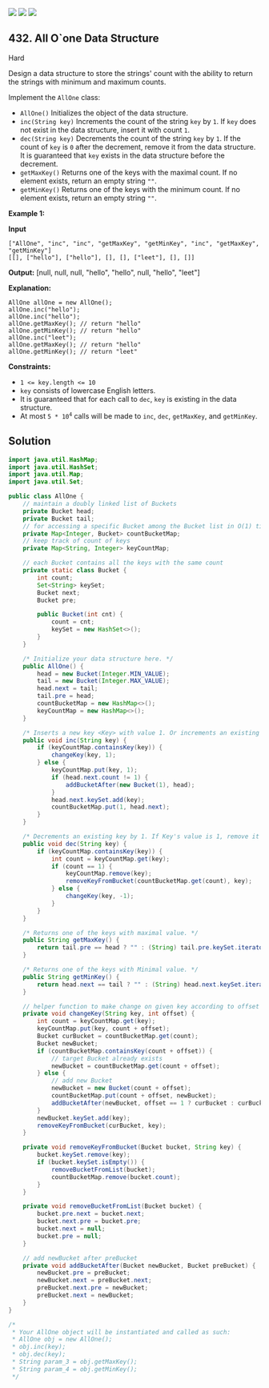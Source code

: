 [![](https://img.shields.io/github/stars/javadev/LeetCode-in-Java?label=Stars&style=flat-square)](https://github.com/javadev/LeetCode-in-Java)
[![](https://img.shields.io/github/forks/javadev/LeetCode-in-Java?label=Fork%20me%20on%20GitHub%20&style=flat-square)](https://github.com/javadev/LeetCode-in-Java/fork)
[![](https://img.shields.io/badge/-LeetCode%20in%20Kotlin-blue?style=flat-square)](https://github.com/javadev/LeetCode-in-Kotlin)

## 432\. All O\`one Data Structure

Hard

Design a data structure to store the strings' count with the ability to return the strings with minimum and maximum counts.

Implement the `AllOne` class:

*   `AllOne()` Initializes the object of the data structure.
*   `inc(String key)` Increments the count of the string `key` by `1`. If `key` does not exist in the data structure, insert it with count `1`.
*   `dec(String key)` Decrements the count of the string `key` by `1`. If the count of `key` is `0` after the decrement, remove it from the data structure. It is guaranteed that `key` exists in the data structure before the decrement.
*   `getMaxKey()` Returns one of the keys with the maximal count. If no element exists, return an empty string `""`.
*   `getMinKey()` Returns one of the keys with the minimum count. If no element exists, return an empty string `""`.

**Example 1:**

**Input**

    ["AllOne", "inc", "inc", "getMaxKey", "getMinKey", "inc", "getMaxKey", "getMinKey"]
    [[], ["hello"], ["hello"], [], [], ["leet"], [], []]

**Output:** [null, null, null, "hello", "hello", null, "hello", "leet"]

**Explanation:**

    AllOne allOne = new AllOne();
    allOne.inc("hello");
    allOne.inc("hello");
    allOne.getMaxKey(); // return "hello"
    allOne.getMinKey(); // return "hello"
    allOne.inc("leet");
    allOne.getMaxKey(); // return "hello"
    allOne.getMinKey(); // return "leet" 

**Constraints:**

*   `1 <= key.length <= 10`
*   `key` consists of lowercase English letters.
*   It is guaranteed that for each call to `dec`, `key` is existing in the data structure.
*   At most <code>5 * 10<sup>4</sup></code> calls will be made to `inc`, `dec`, `getMaxKey`, and `getMinKey`.

## Solution

```java
import java.util.HashMap;
import java.util.HashSet;
import java.util.Map;
import java.util.Set;

public class AllOne {
    // maintain a doubly linked list of Buckets
    private Bucket head;
    private Bucket tail;
    // for accessing a specific Bucket among the Bucket list in O(1) time
    private Map<Integer, Bucket> countBucketMap;
    // keep track of count of keys
    private Map<String, Integer> keyCountMap;

    // each Bucket contains all the keys with the same count
    private static class Bucket {
        int count;
        Set<String> keySet;
        Bucket next;
        Bucket pre;

        public Bucket(int cnt) {
            count = cnt;
            keySet = new HashSet<>();
        }
    }

    /* Initialize your data structure here. */
    public AllOne() {
        head = new Bucket(Integer.MIN_VALUE);
        tail = new Bucket(Integer.MAX_VALUE);
        head.next = tail;
        tail.pre = head;
        countBucketMap = new HashMap<>();
        keyCountMap = new HashMap<>();
    }

    /* Inserts a new key <Key> with value 1. Or increments an existing key by 1. */
    public void inc(String key) {
        if (keyCountMap.containsKey(key)) {
            changeKey(key, 1);
        } else {
            keyCountMap.put(key, 1);
            if (head.next.count != 1) {
                addBucketAfter(new Bucket(1), head);
            }
            head.next.keySet.add(key);
            countBucketMap.put(1, head.next);
        }
    }

    /* Decrements an existing key by 1. If Key's value is 1, remove it from the data structure. */
    public void dec(String key) {
        if (keyCountMap.containsKey(key)) {
            int count = keyCountMap.get(key);
            if (count == 1) {
                keyCountMap.remove(key);
                removeKeyFromBucket(countBucketMap.get(count), key);
            } else {
                changeKey(key, -1);
            }
        }
    }

    /* Returns one of the keys with maximal value. */
    public String getMaxKey() {
        return tail.pre == head ? "" : (String) tail.pre.keySet.iterator().next();
    }

    /* Returns one of the keys with Minimal value. */
    public String getMinKey() {
        return head.next == tail ? "" : (String) head.next.keySet.iterator().next();
    }

    // helper function to make change on given key according to offset
    private void changeKey(String key, int offset) {
        int count = keyCountMap.get(key);
        keyCountMap.put(key, count + offset);
        Bucket curBucket = countBucketMap.get(count);
        Bucket newBucket;
        if (countBucketMap.containsKey(count + offset)) {
            // target Bucket already exists
            newBucket = countBucketMap.get(count + offset);
        } else {
            // add new Bucket
            newBucket = new Bucket(count + offset);
            countBucketMap.put(count + offset, newBucket);
            addBucketAfter(newBucket, offset == 1 ? curBucket : curBucket.pre);
        }
        newBucket.keySet.add(key);
        removeKeyFromBucket(curBucket, key);
    }

    private void removeKeyFromBucket(Bucket bucket, String key) {
        bucket.keySet.remove(key);
        if (bucket.keySet.isEmpty()) {
            removeBucketFromList(bucket);
            countBucketMap.remove(bucket.count);
        }
    }

    private void removeBucketFromList(Bucket bucket) {
        bucket.pre.next = bucket.next;
        bucket.next.pre = bucket.pre;
        bucket.next = null;
        bucket.pre = null;
    }

    // add newBucket after preBucket
    private void addBucketAfter(Bucket newBucket, Bucket preBucket) {
        newBucket.pre = preBucket;
        newBucket.next = preBucket.next;
        preBucket.next.pre = newBucket;
        preBucket.next = newBucket;
    }
}

/*
 * Your AllOne object will be instantiated and called as such:
 * AllOne obj = new AllOne();
 * obj.inc(key);
 * obj.dec(key);
 * String param_3 = obj.getMaxKey();
 * String param_4 = obj.getMinKey();
 */
```
